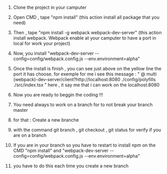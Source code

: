 1. Clone the project in your camputer
2. Open CMD , tape "npm install" (this action install all package that you need)
3. Then , tape "npm install -g webpack webpack-dev-server" (this action install webpack. Webpack enable at your camputer to have a port in local for work your project)
 4. Now, you install "webpack-dev-server --config=config/webpack.config.js --env.environment=alpha"
 5. Once the install is finish , you can see just above on the yellow line the port it has choose. 
 for exemple for me i see this message : " @ multi (webpack)-dev-server/client?http://localhost:8080 ./config/polyfills ./src/index.tsx " 
 here , it say me that i can work on the localhost:8080 
 6. Now you are ready to beggin the coding !!! 

 7. You need always to work on a branch for to not break your branch master 

 8. for that : Create a new branche 
 9. with the command git branch , git checkout , git status for verify if you are on a branch 
 10. If you are in your branch so you have to restart to install npm on the CMD "npm install" and "webpack-dev-server --config=config/webpack.config.js --env.environment=alpha" 
 11. you have to do this each time you create a new branch
 


